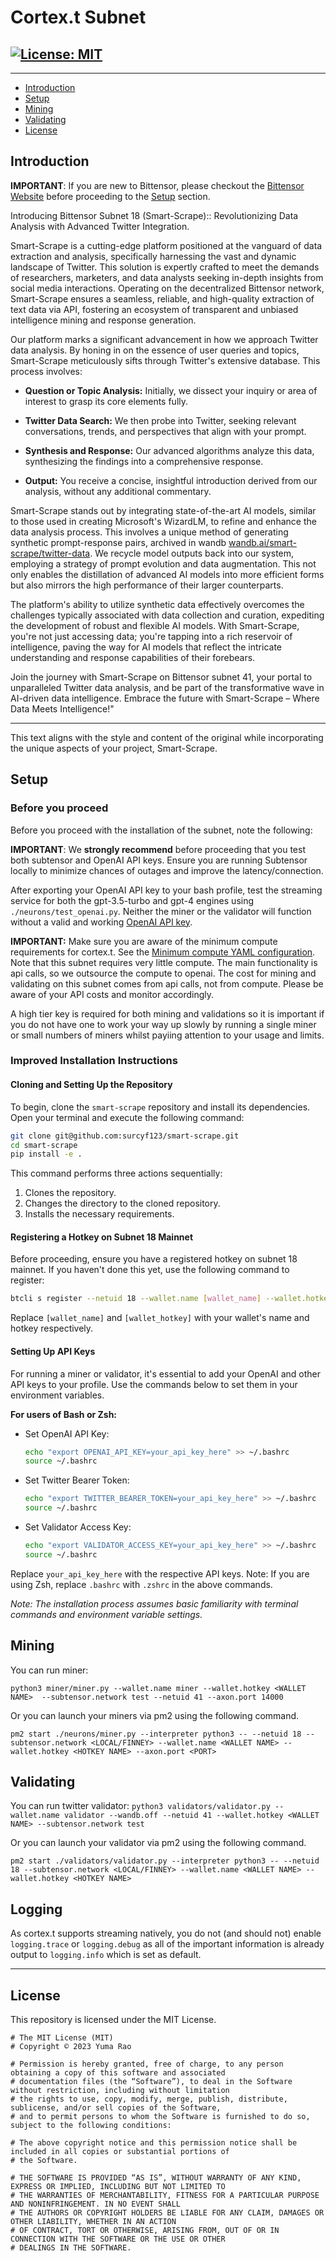 <div align="left">

# **Cortex.t Subnet** <!-- omit in toc -->
[![License: MIT](https://img.shields.io/badge/License-MIT-yellow.svg)](https://opensource.org/licenses/MIT) 
---

---
- [Introduction](#introduction)
- [Setup](#setup)
- [Mining](#mining)
- [Validating](#validating)
- [License](#license)


## Introduction

**IMPORTANT**: If you are new to Bittensor, please checkout the [Bittensor Website](https://bittensor.com/) before proceeding to the [Setup](#setup) section. 

Introducing Bittensor Subnet 18 (Smart-Scrape):: Revolutionizing Data Analysis with Advanced Twitter Integration.

Smart-Scrape is a cutting-edge platform positioned at the vanguard of data extraction and analysis, specifically harnessing the vast and dynamic landscape of Twitter. This solution is expertly crafted to meet the demands of researchers, marketers, and data analysts seeking in-depth insights from social media interactions. Operating on the decentralized Bittensor network, Smart-Scrape ensures a seamless, reliable, and high-quality extraction of text data via API, fostering an ecosystem of transparent and unbiased intelligence mining and response generation.

Our platform marks a significant advancement in how we approach Twitter data analysis. By honing in on the essence of user queries and topics, Smart-Scrape meticulously sifts through Twitter's extensive database. This process involves:

- **Question or Topic Analysis:** Initially, we dissect your inquiry or area of interest to grasp its core elements fully.

- **Twitter Data Search:** We then probe into Twitter, seeking relevant conversations, trends, and perspectives that align with your prompt.

- **Synthesis and Response:** Our advanced algorithms analyze this data, synthesizing the findings into a comprehensive response.

- **Output:** You receive a concise, insightful introduction derived from our analysis, without any additional commentary.

Smart-Scrape stands out by integrating state-of-the-art AI models, similar to those used in creating Microsoft's WizardLM, to refine and enhance the data analysis process. This involves a unique method of generating synthetic prompt-response pairs, archived in wandb [wandb.ai/smart-scrape/twitter-data](https://wandb.ai/smart-scrape/twitter-data). We recycle model outputs back into our system, employing a strategy of prompt evolution and data augmentation. This not only enables the distillation of advanced AI models into more efficient forms but also mirrors the high performance of their larger counterparts.

The platform's ability to utilize synthetic data effectively overcomes the challenges typically associated with data collection and curation, expediting the development of robust and flexible AI models. With Smart-Scrape, you're not just accessing data; you're tapping into a rich reservoir of intelligence, paving the way for AI models that reflect the intricate understanding and response capabilities of their forebears.

Join the journey with Smart-Scrape on Bittensor subnet 41, your portal to unparalleled Twitter data analysis, and be part of the transformative wave in AI-driven data intelligence. Embrace the future with Smart-Scrape – Where Data Meets Intelligence!"

---

This text aligns with the style and content of the original while incorporating the unique aspects of your project, Smart-Scrape.


## Setup



### Before you proceed
Before you proceed with the installation of the subnet, note the following: 

**IMPORTANT**: We **strongly recommend** before proceeding that you test both subtensor and OpenAI API keys. Ensure you are running Subtensor locally to minimize chances of outages and improve the latency/connection. 

After exporting your OpenAI API key to your bash profile, test the streaming service for both the gpt-3.5-turbo and gpt-4 engines using ```./neurons/test_openai.py```. Neither the miner or the validator will function without a valid and working [OpenAI API key](https://platform.openai.com/). 

**IMPORTANT:** Make sure you are aware of the minimum compute requirements for cortex.t. See the [Minimum compute YAML configuration](./min_compute.yml).
Note that this subnet requires very little compute. The main functionality is api calls, so we outsource the compute to openai. The cost for mining and validating on this subnet comes from api calls, not from compute. Please be aware of your API costs and monitor accordingly.

A high tier key is required for both mining and validations so it is important if you do not have one to work your way up slowly by running a single miner or small numbers of miners whilst payiing attention to your usage and limits.


### Improved Installation Instructions

#### Cloning and Setting Up the Repository

To begin, clone the `smart-scrape` repository and install its dependencies. Open your terminal and execute the following command:

```bash
git clone git@github.com:surcyf123/smart-scrape.git
cd smart-scrape
pip install -e .
```

This command performs three actions sequentially:
1. Clones the repository.
2. Changes the directory to the cloned repository.
3. Installs the necessary requirements.

#### Registering a Hotkey on Subnet 18 Mainnet

Before proceeding, ensure you have a registered hotkey on subnet 18 mainnet. If you haven't done this yet, use the following command to register:

```bash
btcli s register --netuid 18 --wallet.name [wallet_name] --wallet.hotkey [wallet_hotkey]
```

Replace `[wallet_name]` and `[wallet_hotkey]` with your wallet's name and hotkey respectively.

#### Setting Up API Keys

For running a miner or validator, it's essential to add your OpenAI and other API keys to your profile. Use the commands below to set them in your environment variables.

**For users of Bash or Zsh:**

- Set OpenAI API Key:
  ```bash
  echo "export OPENAI_API_KEY=your_api_key_here" >> ~/.bashrc
  source ~/.bashrc
  ```

- Set Twitter Bearer Token:
  ```bash
  echo "export TWITTER_BEARER_TOKEN=your_api_key_here" >> ~/.bashrc
  source ~/.bashrc
  ```

- Set Validator Access Key:
  ```bash
  echo "export VALIDATOR_ACCESS_KEY=your_api_key_here" >> ~/.bashrc
  source ~/.bashrc
  ```

Replace `your_api_key_here` with the respective API keys. Note: If you are using Zsh, replace `.bashrc` with `.zshrc` in the above commands.


*Note: The installation process assumes basic familiarity with terminal commands and environment variable settings.*
## Mining

You can run miner: 

`python3 miner/miner.py --wallet.name miner --wallet.hotkey <WALLET NAME>  --subtensor.network test --netuid 41 --axon.port 14000`

Or you can launch your miners via pm2 using the following command. 

`pm2 start ./neurons/miner.py --interpreter python3 -- --netuid 18 --subtensor.network <LOCAL/FINNEY> --wallet.name <WALLET NAME> --wallet.hotkey <HOTKEY NAME> --axon.port <PORT>`


## Validating

You can run twitter validator:
`python3 validators/validator.py --wallet.name validator --wandb.off --netuid 41 --wallet.hotkey <WALLET NAME> --subtensor.network test`

Or you can launch your validator via pm2 using the following command.

`pm2 start ./validators/validator.py --interpreter python3 -- --netuid 18 --subtensor.network <LOCAL/FINNEY> --wallet.name <WALLET NAME> --wallet.hotkey <HOTKEY NAME>`


## Logging

As cortex.t supports streaming natively, you do not (and should not) enable `logging.trace` or `logging.debug` as all of the important information is already output to `logging.info` which is set as default.

---

## License
This repository is licensed under the MIT License.
```text
# The MIT License (MIT)
# Copyright © 2023 Yuma Rao

# Permission is hereby granted, free of charge, to any person obtaining a copy of this software and associated
# documentation files (the “Software”), to deal in the Software without restriction, including without limitation
# the rights to use, copy, modify, merge, publish, distribute, sublicense, and/or sell copies of the Software,
# and to permit persons to whom the Software is furnished to do so, subject to the following conditions:

# The above copyright notice and this permission notice shall be included in all copies or substantial portions of
# the Software.

# THE SOFTWARE IS PROVIDED “AS IS”, WITHOUT WARRANTY OF ANY KIND, EXPRESS OR IMPLIED, INCLUDING BUT NOT LIMITED TO
# THE WARRANTIES OF MERCHANTABILITY, FITNESS FOR A PARTICULAR PURPOSE AND NONINFRINGEMENT. IN NO EVENT SHALL
# THE AUTHORS OR COPYRIGHT HOLDERS BE LIABLE FOR ANY CLAIM, DAMAGES OR OTHER LIABILITY, WHETHER IN AN ACTION
# OF CONTRACT, TORT OR OTHERWISE, ARISING FROM, OUT OF OR IN CONNECTION WITH THE SOFTWARE OR THE USE OR OTHER
# DEALINGS IN THE SOFTWARE.
```
